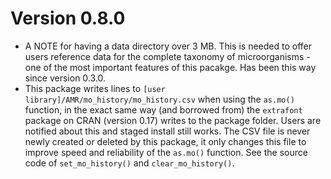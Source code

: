 # Version 0.8.0

* A NOTE for having a data directory over 3 MB. This is needed to offer users reference data for the complete taxonomy of microorganisms - one of the most important features of this pacakge. Has been this way since version 0.3.0.
* This package writes lines to `[user library]/AMR/mo_history/mo_history.csv` when using the `as.mo()` function, in the exact same way (and borrowed from) the `extrafont` package on CRAN (version 0.17) writes to the package folder. Users are notified about this and staged install still works. The CSV file is never newly created or deleted by this package, it only changes this file to improve speed and reliability of the `as.mo()` function. See the source code of `set_mo_history()` and `clear_mo_history()`.
